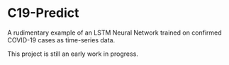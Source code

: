 # C19-Predict


A rudimentary example of an LSTM Neural Network trained on confirmed COVID-19 cases as time-series data. 

This project is still an early work in progress.
